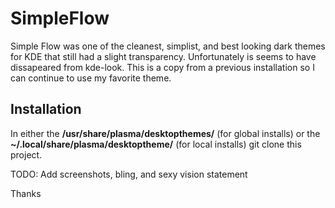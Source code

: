 # SimpleFlow

Simple Flow was one of the cleanest, simplist, and best looking dark themes for KDE that still had a slight transparency.  Unfortunately is seems to have dissapeared from kde-look.  This is a copy from a previous installation so I can continue to use my favorite theme.

## Installation

In either the **/usr/share/plasma/desktopthemes/** (for global installs) or the  **~/.local/share/plasma/desktoptheme/** (for local installs) git clone this project.  

TODO: Add screenshots, bling, and sexy vision statement

Thanks
